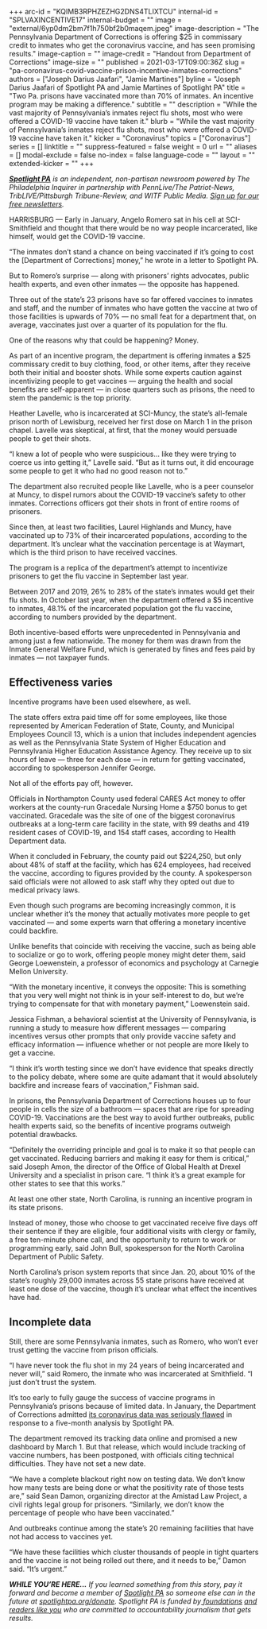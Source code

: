 +++
arc-id = "KQIMB3RPHZEZHG2DNS4TLIXTCU"
internal-id = "SPLVAXINCENTIVE17"
internal-budget = ""
image = "external/6yp0dm2bm7f1h750bf2b0maqem.jpeg"
image-description = "The Pennsylvania Department of Corrections is offering $25 in commissary credit to inmates who get the coronavirus vaccine, and has seen promising results."
image-caption = ""
image-credit = "Handout from Department of Corrections"
image-size = ""
published = 2021-03-17T09:00:36Z
slug = "pa-coronavirus-covid-vaccine-prison-incentive-inmates-corrections"
authors = ["Joseph Darius Jaafari", "Jamie Martines"]
byline = "Joseph Darius Jaafari of Spotlight PA and Jamie Martines of Spotlight PA"
title = "Two Pa. prisons have vaccinated more than 70% of inmates. An incentive program may be making a difference."
subtitle = ""
description = "While the vast majority of Pennsylvania’s inmates reject flu shots, most who were offered a COVID-19 vaccine have taken it."
blurb = "While the vast majority of Pennsylvania’s inmates reject flu shots, most who were offered a COVID-19 vaccine have taken it."
kicker = "Coronavirus"
topics = ["Coronavirus"]
series = []
linktitle = ""
suppress-featured = false
weight = 0
url = ""
aliases = []
modal-exclude = false
no-index = false
language-code = ""
layout = ""
extended-kicker = ""
+++

<a href="https://lesspage.com/"><i><b>Spotlight PA</b></i></a><i> is an independent, non-partisan newsroom powered by The Philadelphia Inquirer in partnership with PennLive/The Patriot-News, TribLIVE/Pittsburgh Tribune-Review, and WITF Public Media. </i><a href="https://lesspage.com/newsletters"><i>Sign up for our free newsletters</i></a><i>.</i>

HARRISBURG — Early in January, Angelo Romero sat in his cell at SCI-Smithfield and thought that there would be no way people incarcerated, like himself, would get the COVID-19 vaccine.

“The inmates don’t stand a chance on being vaccinated if it’s going to cost the [Department of Corrections] money,” he wrote in a letter to Spotlight PA.

But to Romero’s surprise — along with prisoners’ rights advocates, public health experts, and even other inmates — the opposite has happened.

Three out of the state’s 23 prisons have so far offered vaccines to inmates and staff, and the number of inmates who have gotten the vaccine at two of those facilities is upwards of 70% — no small feat for a department that, on average, vaccinates just over a quarter of its population for the flu.

One of the reasons why that could be happening? Money.

<script src="https://lesspage.com/embed.js" async></script><div data-spl-embed-version="1" data-spl-src="https://lesspage.com/embeds/newsletter/"></div>

As part of an incentive program, the department is offering inmates a $25 commissary credit to buy clothing, food, or other items, after they receive both their initial and booster shots. While some experts caution against incentivizing people to get vaccines — arguing the health and social benefits are self-apparent — in close quarters such as prisons, the need to stem the pandemic is the top priority.

Heather Lavelle, who is incarcerated at SCI-Muncy, the state’s all-female prison north of Lewisburg, received her first dose on March 1 in the prison chapel. Lavelle was skeptical, at first, that the money would persuade people to get their shots.

“I knew a lot of people who were suspicious... like they were trying to coerce us into getting it,” Lavelle said. “But as it turns out, it did encourage some people to get it who had no good reason not to.”

The department also recruited people like Lavelle, who is a peer counselor at Muncy, to dispel rumors about the COVID-19 vaccine’s safety to other inmates. Corrections officers got their shots in front of entire rooms of prisoners.

Since then, at least two facilities, Laurel Highlands and Muncy, have vaccinated up to 73% of their incarcerated populations, according to the department. It’s unclear what the vaccination percentage is at Waymart, which is the third prison to have received vaccines.

The program is a replica of the department’s attempt to incentivize prisoners to get the flu vaccine in September last year.

Between 2017 and 2019, 26% to 28% of the state’s inmates would get their flu shots. In October last year, when the department offered a $5 incentive to inmates, 48.1% of the incarcerated population got the flu vaccine, according to numbers provided by the department.

Both incentive-based efforts were unprecedented in Pennsylvania and among just a few nationwide. The money for them was drawn from the Inmate General Welfare Fund, which is generated by fines and fees paid by inmates — not taxpayer funds.

<script src="https://lesspage.com/embed.js" async></script><div data-spl-embed-version="1" data-spl-src="https://lesspage.com/embeds/donate/?teaser_text=If%20you%20learned%20something%20from%20this%20report%2C%20pay%20it%20forward%20and%20become%20a%20member%20of%20Spotlight%20PA%20so%20someone%20else%20can%20in%20the%20future.&cta_text=CLICK%20TO%20CONTRIBUTE&eyebrow_text=WHILE%20YOU'RE%20HERE..."></div>

## Effectiveness varies

Incentive programs have been used elsewhere, as well.

The state offers extra paid time off for some employees, like those represented by American Federation of State, County, and Municipal Employees Council 13, which is a union that includes independent agencies as well as the Pennsylvania State System of Higher Education and Pennsylvania Higher Education Assistance Agency. They receive up to six hours of leave — three for each dose — in return for getting vaccinated, according to spokesperson Jennifer George.

Not all of the efforts pay off, however.

Officials in Northampton County used federal CARES Act money to offer workers at the county-run Gracedale Nursing Home a $750 bonus to get vaccinated. Gracedale was the site of one of the biggest coronavirus outbreaks at a long-term care facility in the state, with 99 deaths and 419 resident cases of COVID-19, and 154 staff cases, according to Health Department data.

When it concluded in February, the county paid out $224,250, but only about 48% of staff at the facility, which has 624 employees, had received the vaccine, according to figures provided by the county. A spokesperson said officials were not allowed to ask staff why they opted out due to medical privacy laws.

Even though such programs are becoming increasingly common, it is unclear whether it’s the money that actually motivates more people to get vaccinated — and some experts warn that offering a monetary incentive could backfire.

Unlike benefits that coincide with receiving the vaccine, such as being able to socialize or go to work, offering people money might deter them, said George Loewenstein, a professor of economics and psychology at Carnegie Mellon University.

“With the monetary incentive, it conveys the opposite: This is something that you very well might not think is in your self-interest to do, but we’re trying to compensate for that with monetary payment,” Loewenstein said.

Jessica Fishman, a behavioral scientist at the University of Pennsylvania, is running a study to measure how different messages — comparing incentives versus other prompts that only provide vaccine safety and efficacy information — influence whether or not people are more likely to get a vaccine.

“I think it’s worth testing since we don’t have evidence that speaks directly to the policy debate, where some are quite adamant that it would absolutely backfire and increase fears of vaccination,” Fishman said.

<script src="https://lesspage.com/embed.js" async></script><div data-spl-embed-version="1" data-spl-src="https://lesspage.com/embeds/tips/?tip_text=Did%20you%20get%20the%20vaccine%20while%20incarcerated%20at%20a%20county%20jail%20or%20state%20prison%3F%20If%20so%2C%20tell%20us%20your%20story.%20"></div>

In prisons, the Pennsylvania Department of Corrections houses up to four people in cells the size of a bathroom — spaces that are ripe for spreading COVID-19. Vaccinations are the best way to avoid further outbreaks, public health experts said, so the benefits of incentive programs outweigh potential drawbacks.

“Definitely the overriding principle and goal is to make it so that people can get vaccinated. Reducing barriers and making it easy for them is critical,” said Joseph Amon, the director of the Office of Global Health at Drexel University and a specialist in prison care. “I think it’s a great example for other states to see that this works.”

At least one other state, North Carolina, is running an incentive program in its state prisons.

Instead of money, those who choose to get vaccinated receive five days off their sentence if they are eligible, four additional visits with clergy or family, a free ten-minute phone call, and the opportunity to return to work or programming early, said John Bull, spokesperson for the North Carolina Department of Public Safety.

North Carolina’s prison system reports that since Jan. 20, about 10% of the state’s roughly 29,000 inmates across 55 state prisons have received at least one dose of the vaccine, though it’s unclear what effect the incentives have had.

## Incomplete data

Still, there are some Pennsylvania inmates, such as Romero, who won’t ever trust getting the vaccine from prison officials.

“I have never took the flu shot in my 24 years of being incarcerated and never will,” said Romero, the inmate who was incarcerated at Smithfield. “I just don’t trust the system.

It’s too early to fully gauge the success of vaccine programs in Pennsylvania’s prisons because of limited data. In January, the Department of Corrections admitted <a href="https://lesspage.com/news/2021/01/pennsylvania-prisons-coronavirus-deaths-data-transparency/" target=_blank>its coronavirus data was seriously flawed</a> in response to a five-month analysis by Spotlight PA.

The department removed its tracking data online and promised a new dashboard by March 1. But that release, which would include tracking of vaccine numbers, has been postponed, with officials citing technical difficulties. They have not set a new date.

“We have a complete blackout right now on testing data. We don’t know how many tests are being done or what the positivity rate of those tests are,” said Sean Damon, organizing director at the Amistad Law Project, a civil rights legal group for prisoners. “Similarly, we don’t know the percentage of people who have been vaccinated.”

And outbreaks continue among the state’s 20 remaining facilities that have not had access to vaccines yet.

“We have these facilities which cluster thousands of people in tight quarters and the vaccine is not being rolled out there, and it needs to be,” Damon said. “It’s urgent.”

<i><b>WHILE YOU’RE HERE...</b></i><i> If you learned something from this story, pay it forward and become a member of </i><a href="https://lesspage.com/"><i>Spotlight PA</i></a><i> so someone else can in the future at </i><a href="http://spotlightpa.org/donate"><i>spotlightpa.org/donate</i></a><i>. Spotlight PA is funded by</i><a href="https://lesspage.com/support"><i> foundations</i></a><i> </i><a href="https://lesspage.com/support"><i>and readers like you</i></a><i> who are committed to accountability journalism that gets results.</i>
